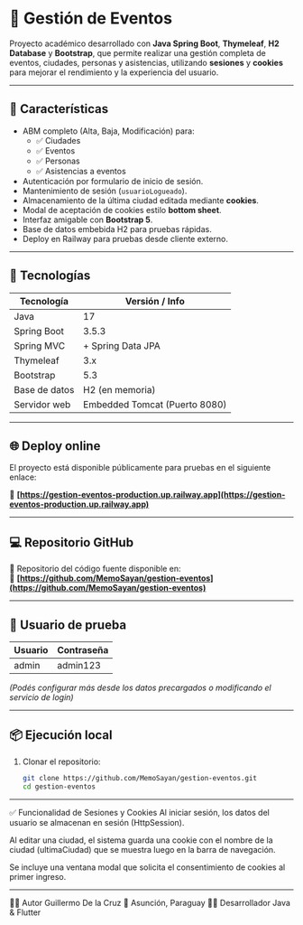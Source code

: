 # 🎫 Gestión de Eventos

Proyecto académico desarrollado con **Java Spring Boot**, **Thymeleaf**, **H2 Database** y **Bootstrap**, que permite realizar una gestión completa de eventos, ciudades, personas y asistencias, utilizando **sesiones** y **cookies** para mejorar el rendimiento y la experiencia del usuario.

---

## 🚀 Características

- ABM completo (Alta, Baja, Modificación) para:
    - ✅ Ciudades
    - ✅ Eventos
    - ✅ Personas
    - ✅ Asistencias a eventos
- Autenticación por formulario de inicio de sesión.
- Mantenimiento de sesión (`usuarioLogueado`).
- Almacenamiento de la última ciudad editada mediante **cookies**.
- Modal de aceptación de cookies estilo **bottom sheet**.
- Interfaz amigable con **Bootstrap 5**.
- Base de datos embebida H2 para pruebas rápidas.
- Deploy en Railway para pruebas desde cliente externo.

---

## 🧰 Tecnologías

| Tecnología     | Versión / Info                 |
|----------------|--------------------------------|
| Java           | 17                             |
| Spring Boot    | 3.5.3                          |
| Spring MVC     | + Spring Data JPA              |
| Thymeleaf      | 3.x                            |
| Bootstrap      | 5.3                            |
| Base de datos  | H2 (en memoria)                |
| Servidor web   | Embedded Tomcat (Puerto 8080)  |

---

## 🌐 Deploy online

El proyecto está disponible públicamente para pruebas en el siguiente enlace:

🔗 **[https://gestion-eventos-production.up.railway.app](https://gestion-eventos-production.up.railway.app)**

---

## 💻 Repositorio GitHub

📁 Repositorio del código fuente disponible en:  
🔗 **[https://github.com/MemoSayan/gestion-eventos](https://github.com/MemoSayan/gestion-eventos)**

---

## 🧪 Usuario de prueba

| Usuario     | Contraseña |
|-------------|------------|
| admin       | admin123   |

*(Podés configurar más desde los datos precargados o modificando el servicio de login)*

---

## 📦 Ejecución local

1. Clonar el repositorio:
   ```bash
   git clone https://github.com/MemoSayan/gestion-eventos.git
   cd gestion-eventos

---
✅ Funcionalidad de Sesiones y Cookies
Al iniciar sesión, los datos del usuario se almacenan en sesión (HttpSession).

Al editar una ciudad, el sistema guarda una cookie con el nombre de la ciudad (ultimaCiudad) que se muestra luego en la barra de navegación.

Se incluye una ventana modal que solicita el consentimiento de cookies al primer ingreso.

--- 
👨‍💻 Autor
Guillermo De la Cruz
📍 Asunción, Paraguay
🧑‍💻 Desarrollador Java & Flutter
